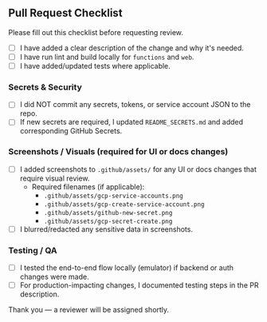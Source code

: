 ## Pull Request Checklist

Please fill out this checklist before requesting review.

- [ ] I have added a clear description of the change and why it's needed.
- [ ] I have run lint and build locally for `functions` and `web`.
- [ ] I have added/updated tests where applicable.

### Secrets & Security
- [ ] I did NOT commit any secrets, tokens, or service account JSON to the repo.
- [ ] If new secrets are required, I updated `README_SECRETS.md` and added corresponding GitHub Secrets.

### Screenshots / Visuals (required for UI or docs changes)
- [ ] I added screenshots to `.github/assets/` for any UI or docs changes that require visual review.
  - Required filenames (if applicable):
    - `.github/assets/gcp-service-accounts.png`
    - `.github/assets/gcp-create-service-account.png`
    - `.github/assets/github-new-secret.png`
    - `.github/assets/gcp-secret-create.png`
- [ ] I blurred/redacted any sensitive data in screenshots.

### Testing / QA
- [ ] I tested the end-to-end flow locally (emulator) if backend or auth changes were made.
- [ ] For production-impacting changes, I documented testing steps in the PR description.

Thank you — a reviewer will be assigned shortly.
